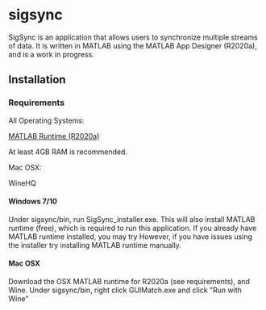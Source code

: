 # sigsync

SigSync is an application that allows users to synchronize multiple streams of data. It is written in MATLAB using the MATLAB App Designer (R2020a), 
and is a work in progress.


## Installation

### Requirements
All Operating Systems:

[MATLAB Runtime (R2020a)](https://www.mathworks.com/products/compiler/matlab-runtime.html)

At least 4GB RAM is recommended.

Mac OSX:

  WineHQ

#### Windows 7/10

Under sigsync/bin, run SigSync_installer.exe. This will also install MATLAB runtime (free), which is required to run this application. If you already have MATLAB runtime installed, you may try 
However, if you have issues using the installer try installing MATLAB runtime manually.


#### Mac OSX

Download the OSX MATLAB runtime for R2020a (see requirements), and Wine. Under sigsync/bin, right click GUIMatch.exe and click "Run with Wine"


